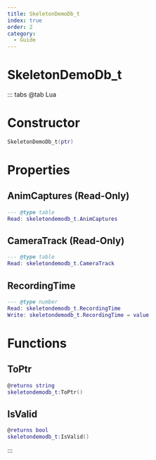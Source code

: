 ```yaml
---
title: SkeletonDemoDb_t
index: true
order: 2
category:
  - Guide
---
```


# SkeletonDemoDb_t

::: tabs
@tab Lua
# Constructor
```lua
SkeletonDemoDb_t(ptr)
```
# Properties
## AnimCaptures (Read-Only)
```lua
--- @type table
Read: skeletondemodb_t.AnimCaptures
```
## CameraTrack (Read-Only)
```lua
--- @type table
Read: skeletondemodb_t.CameraTrack
```
## RecordingTime 
```lua
--- @type number
Read: skeletondemodb_t.RecordingTime
Write: skeletondemodb_t.RecordingTime = value
```
# Functions
## ToPtr
```lua
@returns string
skeletondemodb_t:ToPtr()
```
## IsValid
```lua
@returns bool
skeletondemodb_t:IsValid()
```

:::